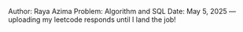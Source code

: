 Author: Raya Azima
Problem: Algorithm and SQL
Date: May 5, 2025 — uploading my leetcode responds until I land the job!